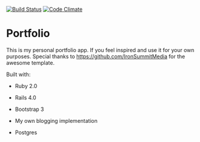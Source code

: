 [![Build Status](https://travis-ci.org/felixmohnert/felixmohnert.png)](https://travis-ci.org/felixmohnert/felixmohnert) [![Code Climate](https://codeclimate.com/github/felixmohnert/felixmohnert.png)](https://codeclimate.com/github/felixmohnert/felixmohnert)

Portfolio
=========

This is my personal portfolio app. If you feel inspired and use it for your own purposes.
Special thanks to https://github.com/IronSummitMedia for the awesome template.

Built with:

* Ruby 2.0

* Rails 4.0

* Bootstrap 3

* My own blogging implementation

* Postgres
